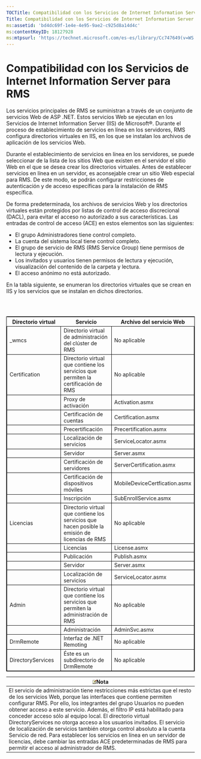```yaml
---
TOCTitle: Compatibilidad con los Servicios de Internet Information Server para RMS
Title: Compatibilidad con los Servicios de Internet Information Server para RMS
ms:assetid: 'bd4dc69f-1e4e-4e95-9ae2-c925d8a14d4c'
ms:contentKeyID: 18127928
ms:mtpsurl: 'https://technet.microsoft.com/es-es/library/Cc747649(v=WS.10)'
---
```


Compatibilidad con los Servicios de Internet Information Server para RMS
========================================================================

Los servicios principales de RMS se suministran a través de un conjunto de servicios Web de ASP .NET. Estos servicios Web se ejecutan en los Servicios de Internet Information Server (IIS) de Microsoft®. Durante el proceso de establecimiento de servicios en línea en los servidores, RMS configura directorios virtuales en IIS, en los que se instalan los archivos de aplicación de los servicios Web.

Durante el establecimiento de servicios en línea en los servidores, se puede seleccionar de la lista de los sitios Web que existen en el servidor el sitio Web en el que se desea crear los directorios virtuales. Antes de establecer servicios en línea en un servidor, es aconsejable crear un sitio Web especial para RMS. De este modo, se podrán configurar restricciones de autenticación y de acceso específicas para la instalación de RMS específica.

De forma predeterminada, los archivos de servicios Web y los directorios virtuales están protegidos por listas de control de acceso discrecional (DACL), para evitar el acceso no autorizado a sus características. Las entradas de control de acceso (ACE) en estos elementos son las siguientes:

-   El grupo Administradores tiene control completo.
-   La cuenta del sistema local tiene control completo.
-   El grupo de servicio de RMS (RMS Service Group) tiene permisos de lectura y ejecución.
-   Los invitados y usuarios tienen permisos de lectura y ejecución, visualización del contenido de la carpeta y lectura.
-   El acceso anónimo no está autorizado.

En la tabla siguiente, se enumeran los directorios virtuales que se crean en IIS y los servicios que se instalan en dichos directorios.

###  

 
<table style="border:1px solid black;">
<colgroup>
<col width="33%" />
<col width="33%" />
<col width="33%" />
</colgroup>
<thead>
<tr class="header">
<th>Directorio virtual</th>
<th>Servicio</th>
<th>Archivo del servicio Web</th>
</tr>
</thead>
<tbody>
<tr class="odd">
<td style="border:1px solid black;">_wmcs</td>
<td style="border:1px solid black;">Directorio virtual de administración del clúster de RMS</td>
<td style="border:1px solid black;">No aplicable</td>
</tr>
<tr class="even">
<td style="border:1px solid black;">Certification</td>
<td style="border:1px solid black;">Directorio virtual que contiene los servicios que permiten la certificación de RMS</td>
<td style="border:1px solid black;">No aplicable</td>
</tr>
<tr class="odd">
<td style="border:1px solid black;"> </td>
<td style="border:1px solid black;">Proxy de activación</td>
<td style="border:1px solid black;">Activation.asmx</td>
</tr>
<tr class="even">
<td style="border:1px solid black;"> </td>
<td style="border:1px solid black;">Certificación de cuentas</td>
<td style="border:1px solid black;">Certification.asmx</td>
</tr>
<tr class="odd">
<td style="border:1px solid black;"> </td>
<td style="border:1px solid black;">Precertificación</td>
<td style="border:1px solid black;">Precertification.asmx</td>
</tr>
<tr class="even">
<td style="border:1px solid black;"> </td>
<td style="border:1px solid black;">Localización de servicios</td>
<td style="border:1px solid black;">ServiceLocator.asmx</td>
</tr>
<tr class="odd">
<td style="border:1px solid black;"> </td>
<td style="border:1px solid black;">Servidor</td>
<td style="border:1px solid black;">Server.asmx</td>
</tr>
<tr class="even">
<td style="border:1px solid black;"> </td>
<td style="border:1px solid black;">Certificación de servidores</td>
<td style="border:1px solid black;">ServerCertification.asmx</td>
</tr>
<tr class="odd">
<td style="border:1px solid black;"> </td>
<td style="border:1px solid black;">Certificación de dispositivos móviles</td>
<td style="border:1px solid black;">MobileDeviceCertfication.asmx</td>
</tr>
<tr class="even">
<td style="border:1px solid black;"> </td>
<td style="border:1px solid black;">Inscripción</td>
<td style="border:1px solid black;">SubEnrollService.asmx</td>
</tr>
<tr class="odd">
<td style="border:1px solid black;">Licencias</td>
<td style="border:1px solid black;">Directorio virtual que contiene los servicios que hacen posible la emisión de licencias de RMS</td>
<td style="border:1px solid black;">No aplicable</td>
</tr>
<tr class="even">
<td style="border:1px solid black;"> </td>
<td style="border:1px solid black;">Licencias</td>
<td style="border:1px solid black;">License.asmx</td>
</tr>
<tr class="odd">
<td style="border:1px solid black;"> </td>
<td style="border:1px solid black;">Publicación</td>
<td style="border:1px solid black;">Publish.asmx</td>
</tr>
<tr class="even">
<td style="border:1px solid black;"> </td>
<td style="border:1px solid black;">Servidor</td>
<td style="border:1px solid black;">Server.asmx</td>
</tr>
<tr class="odd">
<td style="border:1px solid black;"> </td>
<td style="border:1px solid black;">Localización de servicios</td>
<td style="border:1px solid black;">ServiceLocator.asmx</td>
</tr>
<tr class="even">
<td style="border:1px solid black;">Admin</td>
<td style="border:1px solid black;">Directorio virtual que contiene los servicios que permiten la administración de RMS</td>
<td style="border:1px solid black;">No aplicable</td>
</tr>
<tr class="odd">
<td style="border:1px solid black;"> </td>
<td style="border:1px solid black;">Administración</td>
<td style="border:1px solid black;">AdminSvc.asmx</td>
</tr>
<tr class="even">
<td style="border:1px solid black;">DrmRemote</td>
<td style="border:1px solid black;">Interfaz de .NET Remoting</td>
<td style="border:1px solid black;">No aplicable</td>
</tr>
<tr class="odd">
<td style="border:1px solid black;">DirectoryServices</td>
<td style="border:1px solid black;">Éste es un subdirectorio de DrmRemote</td>
<td style="border:1px solid black;">No aplicable</td>
</tr>
</tbody>
</table>
  
| ![](images/Cc747649.note(WS.10).gif)Nota                                                                                                                                                                                                                                                                                                                                                                                                                                                                                                                                                                                                                                    |  
|----------------------------------------------------------------------------------------------------------------------------------------------------------------------------------------------------------------------------------------------------------------------------------------------------------------------------------------------------------------------------------------------------------------------------------------------------------------------------------------------------------------------------------------------------------------------------------------------------------------------------------------------------------------------------------------------------------|  
| El servicio de administración tiene restricciones más estrictas que el resto de los servicios Web, porque las interfaces que contiene permiten configurar RMS. Por ello, los integrantes del grupo Usuarios no pueden obtener acceso a este servicio. Además, el filtro IP está habilitado para conceder acceso sólo al equipo local. El directorio virtual DirectoryServices no otorga acceso a los usuarios invitados. El servicio de localización de servicios también otorga control absoluto a la cuenta Servicio de red. Para establecer los servicios en línea en un servidor de licencias, debe cambiar las entradas ACE predeterminadas de RMS para permitir el acceso al administrador de RMS. |
